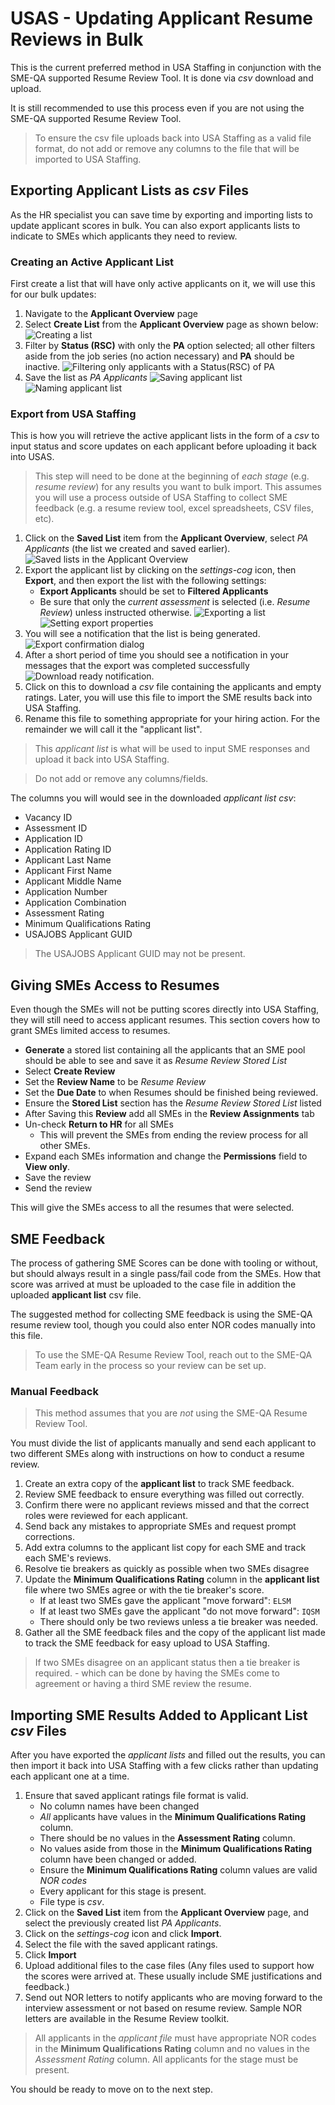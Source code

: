 # USAS - Updating Applicant Resume Reviews in Bulk

This is the current preferred method in USA Staffing in conjunction with the SME-QA supported Resume Review Tool. It is done via *csv* download and upload.

It is still recommended to use this process even if you are not using the SME-QA supported Resume Review Tool.

> To ensure the csv file uploads back into USA Staffing as a valid file format, do not add or remove any columns to the file that will be imported to USA Staffing.

## Exporting Applicant Lists as *csv* Files

As the HR specialist you can save time by exporting and importing lists to update applicant scores in bulk. You can also export applicants lists to indicate to SMEs which applicants they need to review.

### Creating an Active Applicant List

First create a list that will have only active applicants on it, we will use this for our bulk updates:
1. Navigate to the **Applicant Overview** page
2. Select **Create List** from the **Applicant Overview** page as shown below:
    ![Creating a list](./tmp/applicant-list-overview-create-list.png)
3. Filter by **Status (RSC)** with only the **PA** option selected; all other filters aside from the job series (no action necessary) and **PA** should be inactive.
    ![Filtering only applicants with a Status(RSC) of PA](./tmp/applicant-list-select-pa.png)
4. Save the list as *PA Applicants*
    ![Saving applicant list](./tmp/applicant-list-save-list.png)
    ![Naming applicant list](./tmp/applicant-list-rename-pa.png)

### Export from USA Staffing

This is how you will retrieve the active applicant lists in the form of a *csv* to input status and score updates on each applicant before uploading it back into USAS.

> This step will need to be done at the beginning of _each stage_ (e.g. _resume review_) for any results you want to bulk import. This assumes you will use a process outside of USA Staffing to collect SME feedback (e.g. a resume review tool, excel spreadsheets, CSV files, etc).

1. Click on the **Saved List** item from the **Applicant Overview**, select *PA Applicants* (the list we created and saved earlier).
    ![Saved lists in the Applicant Overview](./tmp/applicant-overview-saved-lists.png)
2. Export the applicant list by clicking on the *settings-cog* icon, then **Export**, and then export the list with the following settings:
    - **Export Applicants** should be set to **Filtered Applicants**
    - Be sure that only the _current assessment_ is selected (i.e. *Resume Review*) unless instructed otherwise.
    ![Exporting a list](./tmp/applicant-list-pa-export-button.png)
    ![Setting export properties](./tmp/applicant-list-export-detail-view.png)
3. You will see a notification that the list is being generated.
    ![Export confirmation dialog](./tmp/applicant-list-export-confirmation.png)
4. After a short period of time you should see a notification in your messages that the export was completed successfully
    ![Download ready notification.](./tmp/applicant-list-successful-export-save.png)
5. Click on this to download a *csv* file containing the applicants and empty ratings. Later, you will use this file to import the SME results back into USA Staffing.
6. Rename this file to something appropriate for your hiring action. For the remainder we will call it the "applicant list". 

> This _applicant list_ is what will be used to input SME responses and upload it back into USA Staffing.

> Do not add or remove any columns/fields.

The columns you will would see in the downloaded *applicant list*
*csv*:

* Vacancy ID
* Assessment ID
* Application ID
* Application Rating ID
* Applicant Last Name
* Applicant First Name
* Applicant Middle Name
* Application Number
* Application Combination
* Assessment Rating
* Minimum Qualifications Rating
* USAJOBS Applicant GUID

> The USAJOBS Applicant GUID may not be present. 


## Giving SMEs Access to Resumes

Even though the SMEs will not be putting scores directly into USA Staffing, they will still need to access applicant resumes. This section covers how to grant SMEs limited access to resumes.

* **Generate** a stored list containing all the applicants that an SME pool should be able to see and save it as _Resume Review Stored List_
* Select **Create Review**
* Set the **Review Name** to be _Resume Review_
* Set the **Due Date** to when Resumes should be finished being reviewed.
* Ensure the **Stored List** section has the _Resume Review Stored List_ listed
* After Saving this **Review** add all SMEs in the **Review Assignments** tab
* Un-check **Return to HR** for all SMEs
    * This will prevent the SMEs from ending the review process for all other SMEs.
* Expand each SMEs information and change the **Permissions** field to **View only**.
* Save the review
* Send the review

This will give the SMEs access to all the resumes that were selected.

## SME Feedback

The process of gathering SME Scores can be done with tooling or without, but should always result in a single pass/fail code from the SMEs. How that score was arrived at must be uploaded to the case file in addition the uploaded **applicant list** csv file.

The suggested method for collecting SME feedback is using the SME-QA resume review tool, though you could also enter NOR codes manually into this file.

> To use the SME-QA Resume Review Tool, reach out to the SME-QA Team early in the process so your review can be set up.

### Manual Feedback

> This method assumes that you are _not_ using the SME-QA Resume Review Tool.

You must divide the list of applicants manually and send each applicant to two different SMEs along with instructions on how to conduct a resume review.

1. Create an extra copy of the **applicant list** to track SME feedback.
2. Review SME feedback to ensure everything was filled out correctly.
2. Confirm there were no applicant reviews missed and that the correct roles were reviewed for each applicant.
3. Send back any mistakes to appropriate SMEs and request prompt corrections.
4. Add extra columns to the applicant list copy for each SME and track each SME's reviews.
4. Resolve tie breakers as quickly as possible when two SMEs disagree
5. Update the **Minimum Qualifications Rating** column in the **applicant list** file where two SMEs agree or with the tie breaker's score.
   - If at least two SMEs gave the applicant "move forward": `ELSM`
   - If at least two SMEs gave the applicant "do not move forward": `IQSM`
   - There should only be two reviews unless a tie breaker was needed.
6. Gather all the SME feedback files and the copy of the applicant list made to track the SME feedback for easy upload to USA Staffing.

> If two SMEs disagree on an applicant status then a tie breaker is required. - which can be done by having the SMEs come to agreement or having a third SME review the resume.

## Importing SME Results Added to Applicant List *csv* Files

After you have exported the *applicant lists* and filled out the
results, you can then import it back into USA Staffing with a few clicks rather than updating each applicant one at a time.

1. Ensure that saved applicant ratings file format is valid.
    * No column names have been changed
    * *All* applicants have values in the **Minimum Qualifications Rating** column.
    * There should be no values in the **Assessment Rating** column.
    * No values aside from those in the **Minimum Qualifications Rating** column have been changed or added.
    * Ensure the **Minimum Qualifications Rating** column values are valid *NOR codes*
    * Every applicant for this stage is present.
    * File type is _csv_.
2.  Click on the **Saved List** item from the **Applicant Overview** page, and  select the previously created list *PA Applicants*.
3.  Click on the *settings-cog* icon and click **Import**.
4.  Select the file with the saved applicant ratings.
5.  Click **Import**
6. Upload additional files to the case files (Any files used to support how the scores were arrived at. These usually include SME justifications and feedback.)
7. Send out NOR letters to notify applicants who are moving forward to the interview assessment or not based on resume review. Sample NOR letters are available in the Resume Review toolkit.

> All applicants in the _applicant file_ must have appropriate NOR codes in the **Minimum Qualifications Rating** column and no values in the _Assessment Rating_ column. All applicants for the stage must be present.

You should be ready to move on to the next step.